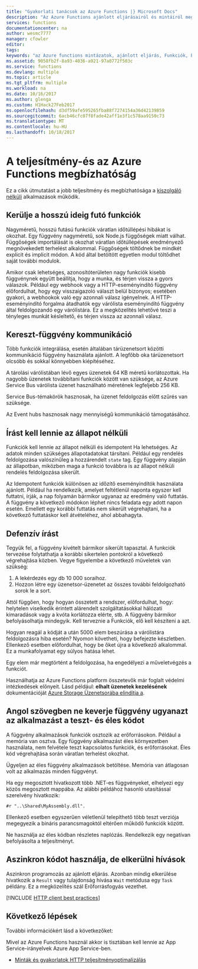 ```yaml
---
title: "Gyakorlati tanácsok az Azure Functions |} Microsoft Docs"
description: "Az Azure Functions ajánlott eljárásairól és mintáiról megismerése."
services: functions
documentationcenter: na
author: wesmc7777
manager: cfowler
editor: 
tags: 
keywords: "az Azure functions mintázatok, ajánlott eljárás, Funkciók, Eseményfeldolgozási, webhookokkal, a dinamikus számítási, a kiszolgáló nélküli architektúrája"
ms.assetid: 9058fb2f-8a93-4036-a921-97a0772f503c
ms.service: functions
ms.devlang: multiple
ms.topic: article
ms.tgt_pltfrm: multiple
ms.workload: na
ms.date: 10/16/2017
ms.author: glenga
ms.custom: H1Hack27Feb2017
ms.openlocfilehash: d3df59afe595265fba88f7274154a36d42139859
ms.sourcegitcommit: 6acb46cfc07f8fade42aff1e3f1c578aa9150c73
ms.translationtype: MT
ms.contentlocale: hu-HU
ms.lasthandoff: 10/18/2017
---
```

# <a name="optimize-the-performance-and-reliability-of-azure-functions"></a>A teljesítmény-és az Azure Functions megbízhatóság

Ez a cikk útmutatást a jobb teljesítmény és megbízhatósága a [kiszolgáló nélküli](https://azure.microsoft.com/overview/serverless-computing/) alkalmazások működik. 


## <a name="avoid-long-running-functions"></a>Kerülje a hosszú ideig futó funkciók

Nagyméretű, hosszú futású funkciók váratlan időtúllépési hibákat is okozhat. Egy függvény nagyméretű, sok Node.js függőségek miatt válhat. Függőségek importálását is okozhat váratlan időtúllépések eredményező megnövekedett terhelést alkalommal. Függőségek töltődnek be mindkét explicit és implicit módon. A kód által betöltött egyetlen modul töltődhet saját további modulok.  

Amikor csak lehetséges, azonosítóterületen nagy funkciók kisebb függvénynek együtt beállítja, hogy a munka, és térjen vissza a gyors válaszok. Például egy webhook vagy a HTTP-eseményindító függvény előfordulhat, hogy egy visszaigazoló választ belül bizonyos; esetében gyakori, a webhookok való egy azonnali válasz igényelnek. A HTTP-eseményindító forgalma átadhatók egy várólista eseményindító függvény által feldolgozandó egy várólistára. Ez a megközelítés lehetővé teszi a tényleges munkát késleltető, és térjen vissza az azonnali válasz.


## <a name="cross-function-communication"></a>Kereszt-függvény kommunikáció

Több funkciók integrálása, esetén általában tárüzenetsort közötti kommunikáció függvény használata ajánlott.  A legfőbb oka tárüzenetsort olcsóbb és sokkal könnyebben kiépítéséhez. 

A tárolási várólistában lévő egyes üzenetek 64 KB méretű korlátozottak. Ha nagyobb üzenetek továbbítani funkciók között van szüksége, az Azure Service Bus várólista üzenet használható méretének legfeljebb 256 KB.

Service Bus-témakörök hasznosak, ha üzenet feldolgozás előtt szűrés van szüksége.

Az Event hubs hasznosak nagy mennyiségű kommunikáció támogatásához.


## <a name="write-functions-to-be-stateless"></a>Írást kell lennie az állapot nélküli 

Funkciók kell lennie az állapot nélküli és idempotent Ha lehetséges. Az adatok minden szükséges állapotadatokat társítani. Például egy rendelés feldolgozása valószínűleg a hozzárendelt `state` tag. Egy függvény alapján az állapotban, miközben maga a funkció továbbra is az állapot nélküli rendelés feldolgozása sikerült. 

Az Idempotent funkciók különösen az időzítő eseményindítók használata ajánlott. Például ha rendelkezik, amelyet feltétlenül naponta egyszer kell futtatni, írják, a nap folyamán bármikor ugyanaz az eredmény való futtatás. A függvény a következő módokon léphet nincs feladata egy adott napon esetén. Emellett egy korábbi futtatás nem sikerült végrehajtani, ha a következő futtatáskor kell átvételéhez, ahol abbahagyta.


## <a name="write-defensive-functions"></a>Defenzív írást

Tegyük fel, a függvény kivételt bármikor sikerült tapasztal. A funkciók tervezése folytathatja a korábbi sikertelen pontokról a következő végrehajtása közben. Vegye figyelembe a következő műveletek van szükség:

1. A lekérdezés egy db 10 000 soraihoz.
2. Hozzon létre egy üzenetsor-üzenetet az összes további feldolgozható sorok le a sort.
 
Attól függően, hogy hogyan összetett a rendszer, előfordulhat, hogy: helytelen viselkedik érintett alárendelt szolgáltatásokkal hálózati kimaradások vagy a kvóta korlátozza elérte, stb. A függvény bármikor befolyásolhatja mindegyik. Kell terveznie a Funkciók, elő kell készíteni a azt.

Hogyan reagál a kódját a után 5000 elem beszúrása a várólistára feldolgozásra hiba esetén? Nyomon követheti, hogy befejezte készletben. Ellenkező esetben előfordulhat, hogy be őket újra a következő alkalommal. Ez a munkafolyamat egy súlyos hatása lehet. 

Egy elem már megtörtént a feldolgozása, ha engedélyezi a műveletvégzés a funkciót.

Használhatja az Azure Functions platform összetevők már foglalt védelmi intézkedések előnyeit. Lásd például: **elhalt üzenetek kezelésének** dokumentációját [Azure Storage Üzenetsorába elindítja a](functions-bindings-storage-queue.md#trigger).
 

## <a name="dont-mix-test-and-production-code-in-the-same-function-app"></a>Angol szövegben ne keverje függvény ugyanazt az alkalmazást a teszt- és éles kódot

A függvény alkalmazások funkciók osztozik az erőforrásokon. Például a memória van osztva. Egy függvény alkalmazást éles környezetben használata, nem felvétele teszt kapcsolatos funkciók, és erőforrásokat. Éles kód végrehajtása során váratlan terhelést okozhat.

Ügyeljen az éles függvény alkalmazások betöltése. Memória van átlagosan volt az alkalmazás minden függvényt.

Ha egy megosztott hivatkozott több .NET-es függvényeket, elhelyezi egy közös megosztott mappába. Az alábbi példához hasonló utasítással szerelvény hivatkozik: 

    #r "..\Shared\MyAssembly.dll". 

Ellenkező esetben egyszerűen véletlenül telepíthető több teszt verziója megegyezik a bináris parancsmagoktól eltérően működő funkciók között.

Ne használja az éles kódban részletes naplózás. Rendelkezik egy negatívan befolyásolta a teljesítményt.



## <a name="use-async-code-but-avoid-blocking-calls"></a>Aszinkron kódot használja, de elkerülni hívások

Aszinkron programozás az ajánlott eljárás. Azonban mindig elkerülése hivatkozik a `Result` vagy tulajdonság hívása `Wait` metódusa egy `Task` példány. Ez a megközelítés szál Erőforrásfogyás vezethet.


[!INCLUDE [HTTP client best practices](../../includes/functions-http-client-best-practices.md)]

## <a name="next-steps"></a>Következő lépések
További információkért lásd a következőket:

Mivel az Azure Functions használ akkor is tisztában kell lennie az App Service-irányelvek Azure App Service-ben.
* [Minták és gyakorlatok HTTP teljesítményoptimalizálás](https://docs.microsoft.com/azure/architecture/antipatterns/improper-instantiation/)

